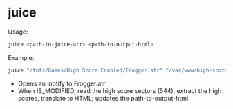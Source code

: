 # juice

Usage:

```sh
juice <path-to-juice-atr> <path-to-output-html>
```

Example:
```sh
juice "/tnfs/Games/High Score Enabled/Frogger.atr" "/var/www/high-scores/juice.html"
```

* Opens an inotify to Frogger.atr
* When IS_MODIFIED, read the high score sectors (544), extract the high scores, translate to HTML; updates the path-to-output-html.

